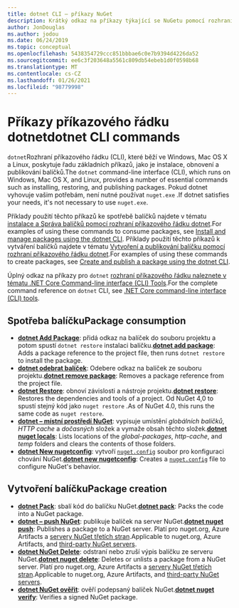 ```yaml
---
title: dotnet CLI – příkazy NuGet
description: Krátký odkaz na příkazy týkající se NuGetu pomocí rozhraní příkazového řádku dotnet.
author: JonDouglas
ms.author: jodou
ms.date: 06/24/2019
ms.topic: conceptual
ms.openlocfilehash: 5438354729ccc851bbbae6c0e7b9394d4226da52
ms.sourcegitcommit: ee6c3f203648a5561c809db54ebeb1d0f0598b68
ms.translationtype: MT
ms.contentlocale: cs-CZ
ms.lasthandoff: 01/26/2021
ms.locfileid: "98779998"
---
```

# <a name="dotnet-cli-commands"></a><span data-ttu-id="6a53a-103">Příkazy příkazového řádku dotnet</span><span class="sxs-lookup"><span data-stu-id="6a53a-103">dotnet CLI commands</span></span>

<span data-ttu-id="6a53a-104">`dotnet`Rozhraní příkazového řádku (CLI), které běží ve Windows, Mac OS X a Linux, poskytuje řadu základních příkazů, jako je instalace, obnovení a publikování balíčků.</span><span class="sxs-lookup"><span data-stu-id="6a53a-104">The `dotnet` command-line interface (CLI), which runs on Windows, Mac OS X, and Linux, provides a number of essential commands such as installing, restoring, and publishing packages.</span></span> <span data-ttu-id="6a53a-105">Pokud dotnet vyhovuje vašim potřebám, není nutné používat `nuget.exe` .</span><span class="sxs-lookup"><span data-stu-id="6a53a-105">If dotnet satisfies your needs, it's not necessary to use `nuget.exe`.</span></span>

<span data-ttu-id="6a53a-106">Příklady použití těchto příkazů ke spotřebě balíčků najdete v tématu [instalace a Správa balíčků pomocí rozhraní příkazového řádku dotnet](../consume-packages/install-use-packages-dotnet-cli.md).</span><span class="sxs-lookup"><span data-stu-id="6a53a-106">For examples of using these commands to consume packages, see [Install and manage packages using the dotnet CLI](../consume-packages/install-use-packages-dotnet-cli.md).</span></span> <span data-ttu-id="6a53a-107">Příklady použití těchto příkazů k vytváření balíčků najdete v tématu [Vytvoření a publikování balíčku pomocí rozhraní příkazového řádku dotnet](../quickstart/create-and-publish-a-package-using-the-dotnet-cli.md).</span><span class="sxs-lookup"><span data-stu-id="6a53a-107">For examples of using these commands to create packages, see [Create and publish a package using the dotnet CLI](../quickstart/create-and-publish-a-package-using-the-dotnet-cli.md).</span></span>

<span data-ttu-id="6a53a-108">Úplný odkaz na příkazy pro `dotnet` [rozhraní příkazového řádku naleznete v tématu .NET Core Command-line interface (CLI) Tools](/dotnet/core/tools/?tabs=netcore2x).</span><span class="sxs-lookup"><span data-stu-id="6a53a-108">For the complete command reference on `dotnet` CLI, see [.NET Core command-line interface (CLI) tools](/dotnet/core/tools/?tabs=netcore2x).</span></span>

## <a name="package-consumption"></a><span data-ttu-id="6a53a-109">Spotřeba balíčku</span><span class="sxs-lookup"><span data-stu-id="6a53a-109">Package consumption</span></span>

- <span data-ttu-id="6a53a-110">[**dotnet Add Package**](/dotnet/core/tools/dotnet-add-package): přidá odkaz na balíček do souboru projektu a potom spustí `dotnet restore` instalaci balíčku.</span><span class="sxs-lookup"><span data-stu-id="6a53a-110">[**dotnet add package**](/dotnet/core/tools/dotnet-add-package): Adds a package reference to the project file, then runs `dotnet restore` to install the package.</span></span>
- <span data-ttu-id="6a53a-111">[**dotnet odebrat balíček**](/dotnet/core/tools/dotnet-remove-package): Odebere odkaz na balíček ze souboru projektu.</span><span class="sxs-lookup"><span data-stu-id="6a53a-111">[**dotnet remove package**](/dotnet/core/tools/dotnet-remove-package): Removes a package reference from the project file.</span></span>
- <span data-ttu-id="6a53a-112">[**dotnet Restore**](/dotnet/core/tools/dotnet-restore?tabs=netcore2x): obnoví závislosti a nástroje projektu.</span><span class="sxs-lookup"><span data-stu-id="6a53a-112">[**dotnet restore**](/dotnet/core/tools/dotnet-restore?tabs=netcore2x): Restores the dependencies and tools of a project.</span></span> <span data-ttu-id="6a53a-113">Od NuGet 4,0 to spustí stejný kód jako `nuget restore` .</span><span class="sxs-lookup"><span data-stu-id="6a53a-113">As of NuGet 4.0, this runs the same code as `nuget restore`.</span></span>
- <span data-ttu-id="6a53a-114">[**dotnet – místní prostředí NuGet**](/dotnet/core/tools/dotnet-nuget-locals): vypisuje umístění *globálních balíčků*, *HTTP cache* a *dočasných* složek a vymaže obsah těchto složek.</span><span class="sxs-lookup"><span data-stu-id="6a53a-114">[**dotnet nuget locals**](/dotnet/core/tools/dotnet-nuget-locals): Lists locations of the *global-packages*, *http-cache*, and *temp* folders and clears the contents of those folders.</span></span>
- <span data-ttu-id="6a53a-115">[**dotnet New nugetconfig**](/dotnet/core/tools/dotnet-new): vytvoří [`nuget.config`](../reference/nuget-config-file.md) soubor pro konfiguraci chování NuGet.</span><span class="sxs-lookup"><span data-stu-id="6a53a-115">[**dotnet new nugetconfig**](/dotnet/core/tools/dotnet-new): Creates a [`nuget.config`](../reference/nuget-config-file.md) file to configure NuGet's behavior.</span></span>

## <a name="package-creation"></a><span data-ttu-id="6a53a-116">Vytvoření balíčku</span><span class="sxs-lookup"><span data-stu-id="6a53a-116">Package creation</span></span>

- <span data-ttu-id="6a53a-117">[**dotnet Pack**](/dotnet/core/tools/dotnet-pack?tabs=netcore2x): sbalí kód do balíčku NuGet.</span><span class="sxs-lookup"><span data-stu-id="6a53a-117">[**dotnet pack**](/dotnet/core/tools/dotnet-pack?tabs=netcore2x): Packs the code into a NuGet package.</span></span>
- <span data-ttu-id="6a53a-118">[**dotnet – push NuGet**](/dotnet/core/tools/dotnet-nuget-push): publikuje balíček na server NuGet.</span><span class="sxs-lookup"><span data-stu-id="6a53a-118">[**dotnet nuget push**](/dotnet/core/tools/dotnet-nuget-push): Publishes a package to a NuGet server.</span></span> <span data-ttu-id="6a53a-119">Platí pro nuget.org, Azure Artifacts a [servery NuGet třetích stran](../hosting-packages/overview.md).</span><span class="sxs-lookup"><span data-stu-id="6a53a-119">Applicable to nuget.org, Azure Artifacts, and [third-party NuGet servers](../hosting-packages/overview.md).</span></span>
- <span data-ttu-id="6a53a-120">[**dotnet NuGet Delete**](/dotnet/core/tools/dotnet-nuget-delete): odstraní nebo zruší výpis balíčku ze serveru NuGet.</span><span class="sxs-lookup"><span data-stu-id="6a53a-120">[**dotnet nuget delete**](/dotnet/core/tools/dotnet-nuget-delete): Deletes or unlists a package from a NuGet server.</span></span> <span data-ttu-id="6a53a-121">Platí pro nuget.org, Azure Artifacts a [servery NuGet třetích stran](../hosting-packages/overview.md).</span><span class="sxs-lookup"><span data-stu-id="6a53a-121">Applicable to nuget.org, Azure Artifacts, and [third-party NuGet servers](../hosting-packages/overview.md).</span></span>
- <span data-ttu-id="6a53a-122">[**dotnet NuGet ověřit**](/dotnet/core/tools/dotnet-nuget-verify): ověří podepsaný balíček NuGet.</span><span class="sxs-lookup"><span data-stu-id="6a53a-122">[**dotnet nuget verify**](/dotnet/core/tools/dotnet-nuget-verify): Verifies a signed NuGet package.</span></span>
